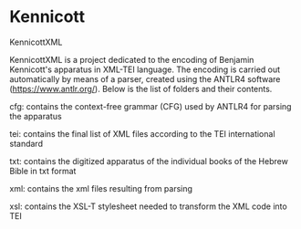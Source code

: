 # Kennicott

<h>KennicottXML</h>

KennicottXML is a project dedicated to the encoding of Benjamin Kennicott's apparatus in XML-TEI language. 
The encoding is carried out automatically by means of a parser, created using the ANTLR4 software (https://www.antlr.org/).
Below is the list of folders and their contents.

cfg: contains the context-free grammar (CFG) used by ANTLR4 for parsing the apparatus

tei: contains the final list of XML files according to the TEI international standard

txt: contains the digitized apparatus of the individual books of the Hebrew Bible in txt format

xml: contains the xml files resulting from parsing

xsl: contains the XSL-T stylesheet needed to transform the XML code into TEI
